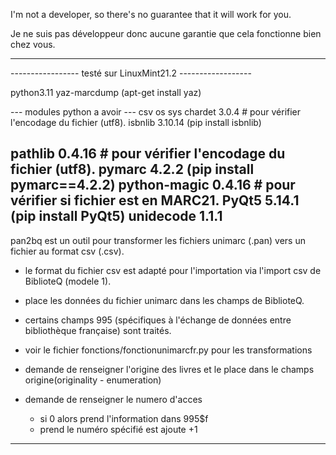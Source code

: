 I'm not a developer, so there's no guarantee that it will work for you.


Je ne suis pas développeur donc aucune garantie que cela fonctionne bien chez vous.

------------------------------------------------------------
----------------- testé sur LinuxMint21.2 ------------------

python3.11
yaz-marcdump (apt-get install yaz)


--- modules python a avoir ---
csv
os
sys
chardet 3.0.4 # pour vérifier l'encodage du fichier (utf8).
isbnlib 3.10.14 (pip install isbnlib)

pathlib 0.4.16 # pour vérifier l'encodage du fichier (utf8).
pymarc 4.2.2 (pip install pymarc==4.2.2)
python-magic 0.4.16 # pour vérifier si fichier est en MARC21.
PyQt5 5.14.1 (pip install PyQt5)
unidecode 1.1.1 
------------------------------------------------------------
pan2bq est un outil pour transformer les fichiers unimarc (.pan) vers un fichier au format csv (.csv).

- le format du fichier csv est adapté pour l'importation via l'import csv de BiblioteQ (modele 1).
- place les données du fichier unimarc dans les champs de BiblioteQ.
- certains champs 995 (spécifiques à l'échange de données entre bibliothèque française) sont traités.

- voir le fichier fonctions/fonctionunimarcfr.py pour les transformations

- demande de renseigner l'origine des livres et le place dans le champs origine(originality - enumeration)
- demande de renseigner le numero d'acces
     - si 0 alors prend l'information dans 995$f
     - prend le numéro spécifié est ajoute +1
------------------------------------------------------------
